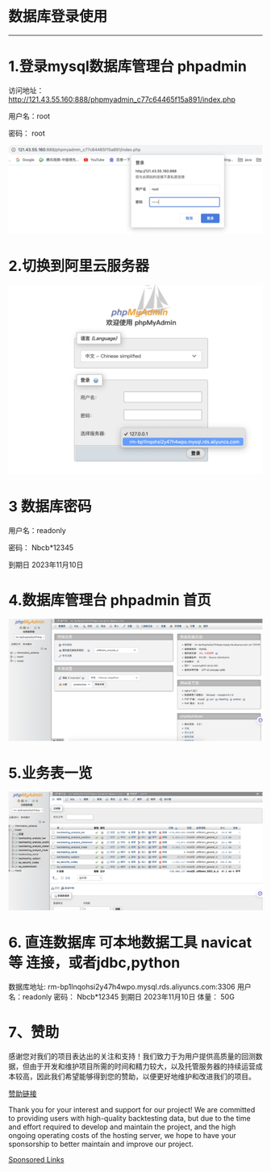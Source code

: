 # 数据库登录使用

---

# 1.登录mysql数据库管理台 phpadmin

访问地址：  <http://121.43.55.160:888/phpmyadmin_c77c64465f15a891/index.php>

用户名：root

密码： root

![](img/assets_共享mysql登录/2023-09-21-10-11-10-image.png)

# 2.切换到阿里云服务器

![](img/assets_共享mysql登录/2023-09-21-10-12-14-image.png)

# 3 数据库密码

用户名：readonly 

密码：  Nbcb*12345 

到期日 2023年11月10日

# 4.数据库管理台 phpadmin 首页

![](img/assets_共享mysql登录/2023-09-21-10-17-47-image.png)

# 5.业务表一览

![](img/assets_共享mysql登录/2023-09-21-10-18-24-image.png)

# 6. 直连数据库 可本地数据工具 navicat 等 连接，或者jdbc,python
数据库地址: rm-bp1lnqohsi2y47h4wpo.mysql.rds.aliyuncs.com:3306
用户名：readonly
密码：  Nbcb*12345
到期日 2023年11月10日
体量： 50G


# 7、赞助

感谢您对我们的项目表达出的关注和支持！我们致力于为用户提供高质量的回测数据，但由于开发和维护项目所需的时间和精力较大，以及托管服务器的持续运营成本较高，因此我们希望能够得到您的赞助，以便更好地维护和改进我们的项目。

[赞助链接](https://boxtrade.gitee.io/quant_view/#/donate/README)

Thank you for your interest and support for our project! We are committed to providing users with high-quality backtesting data, but due to the time and effort required to develop and maintain the project, and the high ongoing operating costs of the hosting server, we hope to have your sponsorship to better maintain and improve our project.

[Sponsored Links](http://wiki.boxtrade.top/quant_view/#/donate/README)
